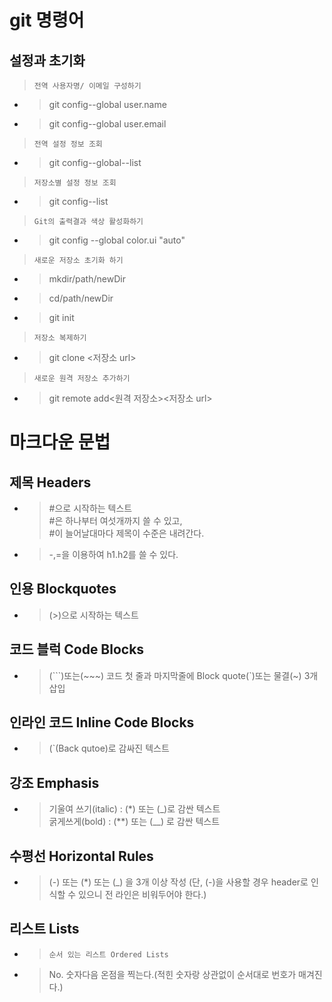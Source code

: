 # git 명령어 
## 설정과 초기화 
> `전역 사용자명/ 이메일 구성하기`
* > git config--global user.name 
* > git config--global user.email 
> `전역 설정 정보 조회`
* > git config--global--list
> `저장소별 설정 정보 조회`
* > git config--list
> `Git의 출력결과 색상 활성화하기`
* > git config --global color.ui "auto"
> `새로운 저장소 초기화 하기`
* > mkdir/path/newDir
* > cd/path/newDir
* > git init
> `저장소 복제하기`
* > git clone <저장소 url>
> `새로운 원격 저장소 추가하기`
* > git remote add<원격 저장소><저장소 url>
# 마크다운 문법
## 제목 Headers
* > #으로 시작하는 텍스트 <br> #은 하나부터 여섯개까지 쓸 수 있고, <br> #이 늘어날대마다 제목이 수준은 내려간다.
* > -,=을 이용하여 h1.h2를 쓸 수 있다.
## 인용 Blockquotes
* > (>)으로 시작하는 텍스트
## 코드 블럭 Code Blocks
* > (```)또는(~~~) 코드 첫 줄과 마지막줄에 Block quote(`)또는 물결(~) 3개 삽입
## 인라인 코드 Inline Code Blocks
* > (`(Back qutoe)로 감싸진 텍스트
## 강조 Emphasis
* > 기울여 쓰기(italic) : (*) 또는 (_)로 감싼 텍스트 <br> 굵게쓰게(bold) : (**) 또는 (__) 로 감싼 텍스트
## 수평선 Horizontal Rules
* > (-) 또는 (*) 또는 (_) 을 3개 이상 작성 (단, (-)을 사용할 경우 header로 인식할 수 있으니 전 라인은 비워두어야 한다.)
## 리스트 Lists
* > `순서 있는 리스트 Ordered Lists`
* > No. 숫자다음 온점을 찍는다.(적힌 숫자랑 상관없이 순서대로 번호가 매겨진다.)
